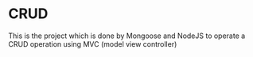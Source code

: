 # CRUD
This is the project which is done by Mongoose and NodeJS to operate a CRUD operation using MVC (model view controller) 
